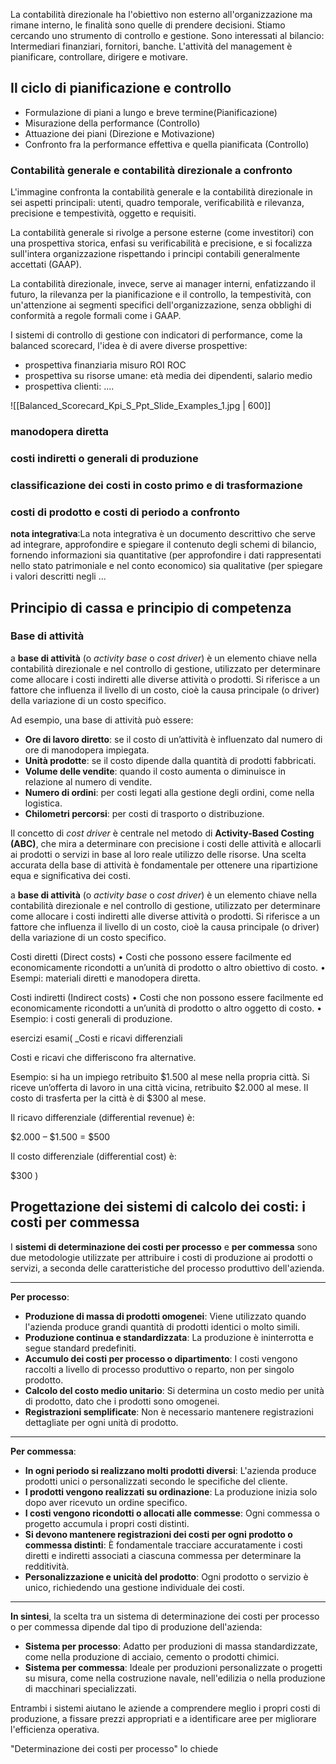La contabilità direzionale ha l'obiettivo non esterno all'organizzazione ma rimane interno, le finalità sono quelle di prendere decisioni.
Stiamo cercando uno strumento di controllo e gestione.
Sono interessati al bilancio: Intermediari finanziari, fornitori, banche.
L'attività del management è pianificare, controllare, dirigere e motivare.
## Il ciclo di pianificazione e controllo
- Formulazione di piani a lungo e breve termine(Pianificazione)
- Misurazione della performance (Controllo)
- Attuazione dei piani (Direzione e Motivazione)
- Confronto fra la performance effettiva e quella pianificata (Controllo)

### Contabilità generale e contabilità direzionale a confronto
L'immagine confronta la contabilità generale e la contabilità direzionale in sei aspetti principali: utenti, quadro temporale, verificabilità e rilevanza, precisione e tempestività, oggetto e requisiti. 

La contabilità generale si rivolge a persone esterne (come investitori) con una prospettiva storica, enfasi su verificabilità e precisione, e si focalizza sull'intera organizzazione rispettando i principi contabili generalmente accettati (GAAP). 

La contabilità direzionale, invece, serve ai manager interni, enfatizzando il futuro, la rilevanza per la pianificazione e il controllo, la tempestività, con un'attenzione ai segmenti specifici dell'organizzazione, senza obblighi di conformità a regole formali come i GAAP.





I sistemi di controllo di gestione con indicatori di performance, come la balanced scorecard, l'idea è di avere diverse prospettive: 
- prospettiva finanziaria misuro ROI ROC
- prospettiva su risorse umane: età media dei dipendenti, salario medio
- prospettiva clienti: ....

![[Balanced_Scorecard_Kpi_S_Ppt_Slide_Examples_1.jpg | 600]]


### manodopera diretta
### costi indiretti o generali di produzione

### classificazione dei costi in costo primo e di trasformazione

### costi di prodotto e costi di periodo a confronto

**nota integrativa**:La nota integrativa è un documento descrittivo che serve ad integrare, approfondire e spiegare il contenuto degli schemi di bilancio, fornendo informazioni sia quantitative (per approfondire i dati rappresentati nello stato patrimoniale e nel conto economico) sia qualitative (per spiegare i valori descritti negli ...

## Principio di cassa e principio di competenza

### Base di attività
a **base di attività** (o _activity base_ o _cost driver_) è un elemento chiave nella contabilità direzionale e nel controllo di gestione, utilizzato per determinare come allocare i costi indiretti alle diverse attività o prodotti. Si riferisce a un fattore che influenza il livello di un costo, cioè la causa principale (o driver) della variazione di un costo specifico.

Ad esempio, una base di attività può essere:

- **Ore di lavoro diretto**: se il costo di un’attività è influenzato dal numero di ore di manodopera impiegata.
- **Unità prodotte**: se il costo dipende dalla quantità di prodotti fabbricati.
- **Volume delle vendite**: quando il costo aumenta o diminuisce in relazione al numero di vendite.
- **Numero di ordini**: per costi legati alla gestione degli ordini, come nella logistica.
- **Chilometri percorsi**: per costi di trasporto o distribuzione.

Il concetto di _cost driver_ è centrale nel metodo di **Activity-Based Costing (ABC)**, che mira a determinare con precisione i costi delle attività e allocarli ai prodotti o servizi in base al loro reale utilizzo delle risorse. Una scelta accurata della base di attività è fondamentale per ottenere una ripartizione equa e significativa dei costi.




a **base di attività** (o _activity base_ o _cost driver_) è un elemento chiave nella contabilità direzionale e nel controllo di gestione, utilizzato per determinare come allocare i costi indiretti alle diverse attività o prodotti. Si riferisce a un fattore che influenza il livello di un costo, cioè la causa principale (o driver) della variazione di un costo specifico.

Costi diretti
(Direct costs)
• Costi che possono
essere facilmente ed
economicamente
ricondotti a un’unità di
prodotto o altro obiettivo
di costo.
• Esempi: materiali diretti e
manodopera diretta.

Costi indiretti
(Indirect costs)
• Costi che non possono
essere facilmente ed
economicamente
ricondotti a un’unità di
prodotto o altro oggetto
di costo.
• Esempio: i costi generali
di produzione.


esercizi esami(
_Costi e ricavi differenziali

Costi e ricavi che differiscono fra alternative.

Esempio: si ha un impiego retribuito $1.500 al mese nella
propria città. Si riceve un’offerta di lavoro in una città
vicina, retribuito $2.000 al mese. Il costo di trasferta per la
città è di $300 al mese.

Il ricavo differenziale (differential revenue) è:

$2.000 – $1.500 = $500

Il costo differenziale (differential cost) è:

$300
)








## Progettazione dei sistemi di calcolo dei costi: i costi per commessa

I **sistemi di determinazione dei costi per processo** e **per commessa** sono due metodologie utilizzate per attribuire i costi di produzione ai prodotti o servizi, a seconda delle caratteristiche del processo produttivo dell'azienda.

---

**Per processo**:

- **Produzione di massa di prodotti omogenei**: Viene utilizzato quando l'azienda produce grandi quantità di prodotti identici o molto simili.
- **Produzione continua e standardizzata**: La produzione è ininterrotta e segue standard predefiniti.
- **Accumulo dei costi per processo o dipartimento**: I costi vengono raccolti a livello di processo produttivo o reparto, non per singolo prodotto.
- **Calcolo del costo medio unitario**: Si determina un costo medio per unità di prodotto, dato che i prodotti sono omogenei.
- **Registrazioni semplificate**: Non è necessario mantenere registrazioni dettagliate per ogni unità di prodotto.

---

**Per commessa**:

- **In ogni periodo si realizzano molti prodotti diversi**: L'azienda produce prodotti unici o personalizzati secondo le specifiche del cliente.
- **I prodotti vengono realizzati su ordinazione**: La produzione inizia solo dopo aver ricevuto un ordine specifico.
- **I costi vengono ricondotti o allocati alle commesse**: Ogni commessa o progetto accumula i propri costi distinti.
- **Si devono mantenere registrazioni dei costi per ogni prodotto o commessa distinti**: È fondamentale tracciare accuratamente i costi diretti e indiretti associati a ciascuna commessa per determinare la redditività.
- **Personalizzazione e unicità del prodotto**: Ogni prodotto o servizio è unico, richiedendo una gestione individuale dei costi.

---

**In sintesi**, la scelta tra un sistema di determinazione dei costi per processo o per commessa dipende dal tipo di produzione dell'azienda:

- **Sistema per processo**: Adatto per produzioni di massa standardizzate, come nella produzione di acciaio, cemento o prodotti chimici.
- **Sistema per commessa**: Ideale per produzioni personalizzate o progetti su misura, come nella costruzione navale, nell'edilizia o nella produzione di macchinari specializzati.

Entrambi i sistemi aiutano le aziende a comprendere meglio i propri costi di produzione, a fissare prezzi appropriati e a identificare aree per migliorare l'efficienza operativa.

"Determinazione dei costi per processo" lo chiede

